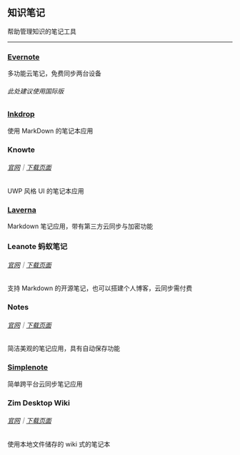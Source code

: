 ## 知识笔记

帮助管理知识的笔记工具

---

### [Evernote](https://evernote.com/) 

多功能云笔记，免费同步两台设备

###### 此处建议使用国际版

### [Inkdrop](https://www.inkdrop.info/) 

使用 MarkDown 的笔记本应用

### Knowte 

###### [官网](http://www.digimezzo.com/software/knowte-2/)｜[下载页面](http://www.digimezzo.com/content/software/knowte/)

UWP 风格 UI 的笔记本应用

### [Laverna](https://laverna.cc/) 

Markdown 笔记应用，带有第三方云同步与加密功能

### Leanote 蚂蚁笔记 

###### [官网](https://leanote.com/)｜[下载页面](http://app.leanote.com/)

支持 Markdown 的开源笔记，也可以搭建个人博客，云同步需付费

### Notes 

###### [官网](http://www.get-notes.com/)｜[下载页面](http://www.get-notes.com/download)

简洁美观的笔记应用，具有自动保存功能

### [Simplenote](https://simplenote.com/) 

简单跨平台云同步笔记应用

### Zim Desktop Wiki 

###### [官网](http://zim-wiki.org/index.html)｜[下载页面](http://zim-wiki.org/downloads.html)

使用本地文件储存的 wiki 式的笔记本
